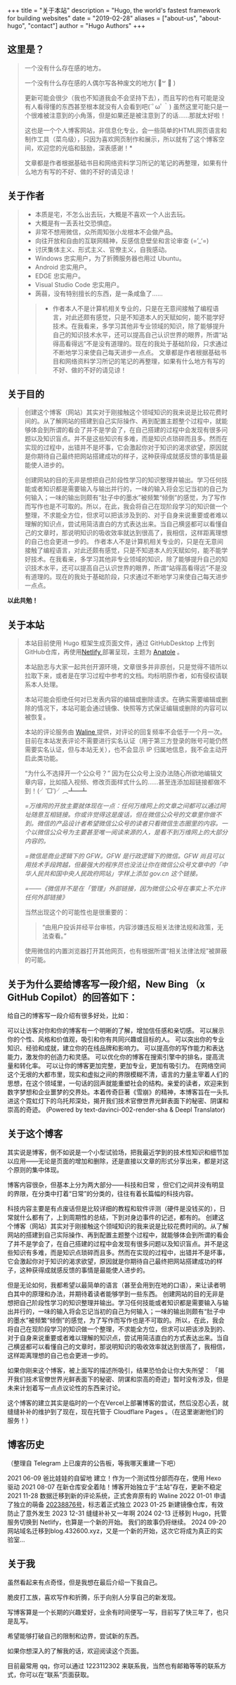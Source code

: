 +++
title = "关于本站"
description = "Hugo, the world's fastest framework for building websites"
date = "2019-02-28"
aliases = ["about-us", "about-hugo", "contact"]
author = "Hugo Authors"
+++

## 这里是？

>一个没有什么存在感的地方。
>
>一个没有什么存在感的人偶尔写各种废文的地方( ॑꒳ ॑ )
>
>更新可能会很少（我也不知道我会不会坚持下去），而且写的也有可能是没有人看得懂的东西甚至根本就没有人会看到吧(´ﾟωﾟ｀) 虽然这里可能只是一个很难被注意到的小角落，但是如果还是被注意到了的话……那就太好啦！
>
>这也是一个个人博客网站，非信息化专业，会一些简单的HTML网页语言和制作工具（菜鸟级），只因为喜欢网页制作和展示，所以就有了这个博客空间，欢迎您的光临和鼓励，深表感谢！*
>
>文章都是作者根据基础书目和网络资料学习所记的笔记的再整理，如果有什么地方有写的不好、做的不好的请见谅！

## 关于作者
>
> - 本质是宅，不怎么出去玩，大概是不喜欢一个人出去玩。
> - 大概是有一丢丢社交恐惧症。
> - 非常不想用微信，众所周知张小龙根本不会做产品。
> - 向往开放和自由的互联网精神，反感信息壁垒和言论审查 (=’_‘=)
> - 讨厌集体主义、形式主义、官僚主义，自我感动。
> - Windows 忠实用户，为了折腾服务器也用过 Ubuntu。
> - Android 忠实用户。
> - EDGE 忠实用户。
> - Visual Studio Code 忠实用户。
> - 蒟蒻，没有特别擅长的东西，是一条咸鱼了……
>> - 作者本人不是计算机相关专业的，只是在无意间接触了编程语言，对此还颇有感觉，只是不知道本人的天赋如何，能不能学好技术。在我看来，多学习其他非专业领域的知识，除了能够提升自己的知识技术水平，还可以提高自己认识世界的眼界，所谓“站得高看得远”不是没有道理的。现在的我处于基础阶段，只求通过不断地学习来使自己每天进步一点点。
文章都是作者根据基础书目和网络资料学习所记的笔记的再整理，如果有什么地方有写的不好、做的不好的请见谅！

## 关于目的

>创建这个博客（网站）其实对于刚接触这个领域知识的我来说是比较花费时间的。从了解网站的搭建到自己实际操作、再到配置主题整个过程中，就能够体会到所谓的看会了并不是学会了，在自己搭建的过程中会发现有很多问题以及知识盲点。并不是这些知识有多难，而是知识点琐碎而且多。然而在实现的过程中，出错并不是坏事，它会激起你对于知识的渴求欲望，原因就是你期待自己最终把网站搭建成功的样子，这种获得成就感反馈的事情是最能使人进步的。
>
>创建网站的目的无非是想把自己阶段性学习的知识整理并输出。学习任何技能或者知识都是需要输入与输出并行的，一味的输入将会忘记当初的自己为何输入；一味的输出则颇有“肚子中的墨水”被频繁“倾倒”的感觉，为了写作而写作也是不可取的。所以，在此，我会将自己在现阶段学习的知识做一个整理，不求能全方位，但求可以把该涉及到的、对于自身来说重要或者难以理解的知识点，尝试用简洁直白的方式表达出来。当自己横竖都可以看懂自己的文章时，那说明知识的吸收效率就达到很高了，我相信，这样距离理想的自己也会更进一步的。
作者本人不是计算机相关专业的，只是在无意间接触了编程语言，对此还颇有感觉，只是不知道本人的天赋如何，能不能学好技术。在我看来，多学习其他非专业领域的知识，除了能够提升自己的知识技术水平，还可以提高自己认识世界的眼界，所谓“站得高看得远”不是没有道理的。现在的我处于基础阶段，只求通过不断地学习来使自己每天进步一点点。

**以此共勉！**

 ## 关于本站

>本站目前使用 Hugo 框架生成页面文件，通过 GitHubDesktop 上传到 GitHub仓库，再使用[Netlify ](https://netlify.com/)部署呈现，主题为 [Anatole](https://github.com/lxndrblz/anatole) 。
>
>本站励志与大家一起共创开源环境，文章很多并非原创，只是觉得不错所以拉取下来，或者是在学习过程中参考的文档。均标明原作者，如有侵权请联系本人处理。
>
>本站可能会拒绝任何对已发表内容的编辑或删除请求。在确实需要编辑或删除的情况下，本站可能会通过镜像、快照等方式保证编辑或删除的内容可以被恢复。
>
>本站的评论服务由 [Waline ](https://waline.js.org/)提供，对评论的回复频率不会低于一个月一次。目前在本站发表评论不需要进行实名认证（用于第三方登录的账号可能仍然需要实名认证，但与本站无关），也不会显示 IP 归属地信息，我不会主动开启此类功能。
>
>“为什么不选择开一个公众号？” 因为在公众号上没办法随心所欲地编辑文章内容，比如插入视频、修改页面样式什么的……甚至连添加超链接都做不到！(╯‵□′)╯︵┻━┻
>
>*=万维网的开放主要就体现在一点：任何万维网上的文章之间都可以通过网址随意互相链接。你或许觉得这是废话，但在微信公众号的文章里你做不到。微信的产品设计者希望微信公众号的读者只看微信生态圈里的内容。一个以微信公众号为主要甚至唯一阅读来源的人，是看不到万维网上的大部分内容的。*
>
>*=微信是商业逻辑下的 GFW。GFW 是行政逻辑下的微信。GFW 尚且可以用技术手段跨越，但最强大的程序员也没法让你在微信公众号文章中的「中华人民共和国中央人民政府网站」字样上添加 gov.cn 这个链接。*
>
>*=——《微信并不是在「管理」外部链接，因为微信公众号在事实上不允许任何外部链接》*
>
>当然出现这个的可能性也是很重要的：
>
>> “由用户投诉并经平台审核，内容涉嫌违反相关法律法规和政策，无法查看。”
>
>使用微信的内置浏览器打开其他网页，也有根据所谓“相关法律法规”被屏蔽的可能。

## 关于为什么要给博客写一段介绍，New Bing （x GitHub Copilot）的回答如下：

给自己的博客写一段介绍有很多好处，比如：

可以让访客对你和你的博客有一个明晰的了解，增加信任感和亲切感。
可以展示你的个性、风格和价值观，吸引和你有共同兴趣或目标的人。
可以突出你的专业知识、经验和成就，建立你的在线品牌和影响力。
可以提高你的写作能力和表达能力，激发你的创造力和灵感。
可以优化你的博客在搜索引擎中的排名，提高流量和转化率。
可以让你的博客更加完整，更加专业，更加有吸引力。
在网络空间这个无垠的大都市里，现实和虚拟之间的界限模糊不清，语言的力量主宰着人们的思想，在这个领域里，一句话的回声就能重塑社会的结构。亲爱的读者，欢迎来到数字梦想和企业噩梦的交界处。本着传奇巨著《雪崩》的精神，本博客旨在一头扎进这个霓虹灯下的乌托邦深处，揭开我们技术官僚世界光鲜表面下的秘密、阴谋和崇高的奇迹。 (Powered by text-davinci-002-render-sha & Deepl Translator)

## 关于这个博客

其实说是博客，倒不如说是一个小型试验场，把我最近学到的技术性知识和细节加以应用——无论是页面的增加和删除，还是直接以文章的形式分享出来，都是对这个原则的集中体现。

博客内容很杂，但基本上分为两大部分——科技和日常 ，但它们之间并没有明显的界限，在分类中打着“日常”的分类的，往往有着长篇幅的科技内容。

科技内容主要是有点废话但是比较详细的教程和软件评测（硬件是没钱买的），日常就什么都有了，上到周期性的总结，下到对身边事件的记述，都有的。
创建这个博客（网站）其实对于刚接触这个领域知识的我来说是比较花费时间的。从了解网站的搭建到自己实际操作、再到配置主题整个过程中，就能够体会到所谓的看会了并不是学会了，在自己搭建的过程中会发现有很多问题以及知识盲点。并不是这些知识有多难，而是知识点琐碎而且多。然而在实现的过程中，出错并不是坏事，它会激起你对于知识的渴求欲望，原因就是你期待自己最终把网站搭建成功的样子，这种获得成就感反馈的事情是最能使人进步的。

但是无论如何，我都希望以最简单的语言（甚至会用到在地的口语），来让读者明白其中的原理和办法，并期待着读者能够学到一些东西。
创建网站的目的无非是想把自己阶段性学习的知识整理并输出。学习任何技能或者知识都是需要输入与输出并行的，一味的输入将会忘记当初的自己为何输入；一味的输出则颇有“肚子中的墨水”被频繁“倾倒”的感觉，为了写作而写作也是不可取的。所以，在此，我会将自己在现阶段学习的知识做一个整理，不求能全方位，但求可以把该涉及到的、对于自身来说重要或者难以理解的知识点，尝试用简洁直白的方式表达出来。当自己横竖都可以看懂自己的文章时，那说明知识的吸收效率就达到很高了，我相信，这样距离理想的自己也会更进一步的。

如果你刚来这个博客，被上面写的描述所吸引，结果恐怕会让你大失所望： 「揭开我们技术官僚世界光鲜表面下的秘密、阴谋和崇高的奇迹」暂时没有涉及，但是未来计划着写一点点议论性的东西来讨论。

这个博客的建立其实是临时的一个在Vercel上部署博客的尝试，然后没忍心丢，就缝缝补补的维护到了现在，现在托管于 Cloudflare Pages 。（在这里谢谢他们的服务！）

## 博客历史

（整理自 Telegram 上已废弃的公告板，等我哪天重建一下吧）

2021
06-09
爸比娃娃的自留地 建立！作为一个测试性分部而存在，使用 Hexo 驱动
2021
08-07
在新仓库安全着陆！博客开始独立于“主站”存在，更新不稳定
2021
11-28
数据迁移到新的评论系统，正式舍弃原有的 Waline
2022
01-01
申请了独立的萌备 [20238876号](https://icp.gov.moe/?keyword=20238876)，标志着正式独立
2023
01-25
新建镜像仓库，有效防止了意外发生
2023
12-31
缝缝补补又一年啊
2024
02-13
迁移到 Hugo，托管服务切换到 Netlify，也算是一个新的开始。 我们的故事仍将继续。
2024
09-20
网站域名迁移到blog.432600.xyz，又是一个新的开始，这次它将成为真正的实验室...

## 关于我

虽然看起来有点奇怪，但是我想在最后介绍一下我自己。

脆皮打工族，喜欢写作和折腾，乐于向别人分享自己的新发现。

写博客算是一个长期的兴趣爱好，业余有时间便写一写，目前写了快三年了，也只是乱写。

希望能够打破自己的限制和边界，尝试新的东西。

如果你想深入的了解我的话，欢迎阅读这个页面。

目前最常用 qq，你可以通过 1223112302 来联系我，当然也有邮箱等等的联系方式，你可以在“联系”页面获取。